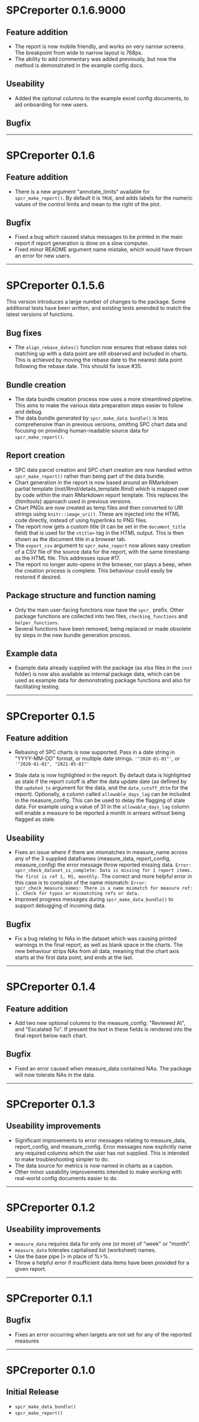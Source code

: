 # SPCreporter 0.1.6.9000

## Feature addition

* The report is now mobile friendly, and works on very narrow screens.  The breakpoint from wide to narrow layout is 768px.
* The ability to add commentary was added previously, but now the method is demonstrated in the example config docs.

## Useability

* Added the optional columns to the example excel config documents, to aid onboarding for new users.

## Bugfix

---

# SPCreporter 0.1.6

## Feature addition

* There is a new argument "annotate_limits" available for `spcr_make_report()`. By default it is `TRUE`, and adds labels for the numeric values of the control limits and mean to the right of the plot.

## Bugfix

* Fixed a bug which caused status messages to be printed in the main report if report generation is done on a slow computer.
* Fixed minor README argument name mistake, which would have thrown an error for new users.

---

# SPCreporter 0.1.5.6

This version introduces a large number of changes to the package.
Some additional tests have been written, and existing tests amended to match the latest versions of functions.

## Bug fixes

* The `align_rebase_dates()` function now ensures that rebase dates not matching up with a data point are still observed and included in charts. This is achieved by moving the rebase date to the nearest data point following the rebase date. This should fix issue #35.

## Bundle creation

* The data bundle creation process now uses a more streamlined pipeline. This aims to make the various data preparation steps easier to follow and debug.
* The data bundle generated by `spcr_make_data_bundle()` is less comprehensive than in previous versions, omitting SPC chart data and focusing on providing human-readable source data for `spcr_make_report()`.

## Report creation

* SPC data parcel creation and SPC chart creation are now handled within `spcr_make_report()` rather than being part of the data bundle.
* Chart generation in the report is now based around an RMarkdown partial template (inst/Rmd/details_template.Rmd) which is mapped over by code within the main RMarkdown report template. This replaces the {htmltools} approach used in previous versions.
* Chart PNGs are now created as temp files and then converted to URI strings using `knitr::image_uri()`. These are injected into the HTML code directly, instead of using hyperlinks to PNG files.
* The report now gets a custom title (it can be set in the `document_title` field) that is used for the `<title>` tag in the HTML output. This is then shown as the document title in a browser tab.
* The `export_csv` argument to `spcr_make_report` now allows easy creation of a CSV file of the source data for the report, with the same timestamp as the HTML file. This addresses issue #17.
* The report no longer auto-opens in the browser, nor plays a beep, when the creation process is complete. This behaviour could easily be restored if desired.

## Package structure and function naming

* Only the main user-facing functions now have the `spcr_` prefix. Other package functions are collected into two files, `checking_functions` and `helper_functions`.
* Several functions have been removed, being replaced or made obsolete by steps in the new bundle generation process.

## Example data

* Example data already supplied with the package (as xlsx files in the `inst` folder) is now also available as internal package data, which can be used as example data for demonstrating package functions and also for facilitating testing.

---

# SPCreporter 0.1.5

## Feature addition

* Rebasing of SPC charts is now supported. Pass in a date string in "YYYY-MM-DD" format, or multiple date strings. `'"2020-01-01"'`, or `'"2020-01-01", "2021-05-01"'`

* Stale data is now highlighted in the report. By default data is highlighted as stale if the report cutoff is after the data update date (as defined by the `updated_to` argument for the data, and the `data_cutoff_dttm` for the report). Optionally, a column called `allowable_days_lag` can be included in the measure_config. This can be used to delay the flagging of stale data. For example using a value of 31 in the `allowable_days_lag` column will enable a measure to be reported a month in arrears without being flagged as stale.

## Useability

* Fixes an issue where if there are mismatches in measure_name across any of the 3 supplied dataframes (measure_data, report_config, measure_config) the error message throw reported missing data. `Error: spcr_check_dataset_is_complete: Data is missing for 1 report items. The first is ref 1, M1, monthly.` The correct and more helpful error in this case is to complain of the name mismatch: `Error: spcr_check_measure_names: There is a name mismatch for measure ref: 1. Check for typos or mismatching refs or data.`
* Improved progress messages during `spcr_make_data_bundle()` to support debugging of incoming data.

## Bugfix

* Fix a bug relating to NAs in the dataset which was causing printed warnings in the final report, as well as blank space in the charts. The new behaviour strips NAs from all data, meaning that the chart axis starts at the first data point, and ends at the last.

---

# SPCreporter 0.1.4

## Feature addition

* Add two new optional columns to the measure_config: "Reviewed At", and "Escalated To". If present the text in these fields is rendered into the final report below each chart.

## Bugfix

* Fixed an error caused when measure_data contained NAs. The package will now tolerate NAs in the data.

---

# SPCreporter 0.1.3

## Useability improvements

* Significant improvements to error messages relating to measure_data, report_config, and measure_config. Error messages now explicitly name any required columns which the user has not supplied. This is intended to make troubleshooting simpler to do.
* The data source for metrics is now named in charts as a caption.
* Other minor useability improvements intended to make working with real-world config documents easier to do.

---

# SPCreporter 0.1.2

## Useability improvements

* `measure_data` requires data for only one (or more) of "week" or "month".
* `measure_data` tolerates capitalised list (worksheet) names.
* Use the base pipe |> in place of %>%.
* Throw a helpful error if insufficient data items have been provided for a given report.

---

# SPCreporter 0.1.1

## Bugfix

* Fixes an error occurring when targets are not set for any of the reported measures

---

# SPCreporter 0.1.0

## Initial Release

* `spcr_make_data_bundle()`
* `spcr_make_report()`
